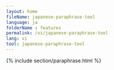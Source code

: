 ```yaml
---
layout: home
fileName: japanese-paraphrase-tool
language: ja
folderName : features
permalink: /vi/japanese-paraphrase-tool
lang: vi
tool: japanese-paraphrase-tool
---
```

{% include section/paraphrase.html %}